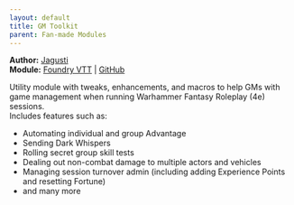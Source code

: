 ```yaml
---
layout: default
title: GM Toolkit
parent: Fan-made Modules
---
```


**Author:** [Jagusti](https://foundryvtt.com/community/jagusti)  
**Module:** [Foundry VTT](https://foundryvtt.com/packages/wfrp4e-gm-toolkit) | [GitHub](https://github.com/Jagusti/fvtt-wfrp4e-gmtoolkit)

Utility module with tweaks, enhancements, and macros to help GMs with game management when running Warhammer Fantasy Roleplay (4e) sessions.  
Includes features such as:
- Automating individual and group Advantage
- Sending Dark Whispers
- Rolling secret group skill tests
- Dealing out non-combat damage to multiple actors and vehicles
- Managing session turnover admin (including adding Experience Points and resetting Fortune)
- and many more

